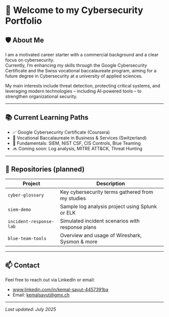 # 👋 Welcome to my Cybersecurity Portfolio

## 🛡️ About Me
I am a motivated career starter with a commercial background and a clear focus on cybersecurity.  
Currently, I’m enhancing my skills through the Google Cybersecurity Certificate and the Swiss vocational baccalaureate program, aiming for a future degree in Cybersecurity at a university of applied sciences.

My main interests include threat detection, protecting critical systems, and leveraging modern technologies – including AI-powered tools – to strengthen organizational security.

---

## 📚 Current Learning Paths

- ✅ Google Cybersecurity Certificate (Coursera)
- 📖 Vocational Baccalaureate in Business & Services (Switzerland)
- 🧠 Fundamentals: SIEM, NIST CSF, CIS Controls, Blue Teaming
- 🔜 Coming soon: Log analysis, MITRE ATT&CK, Threat Hunting

---

## 📁 Repositories (planned)

| Project | Description |
|---------|-------------|
| `cyber-glossary` | Key cybersecurity terms gathered from my studies |
| `siem-demo` | Sample log analysis project using Splunk or ELK |
| `incident-response-lab` | Simulated incident scenarios with response plans |
| `blue-team-tools` | Overview and usage of Wireshark, Sysmon & more |

---

## 📫 Contact
Feel free to reach out via LinkedIn or email:
- www.linkedin.com/in/kemal-savut-4457391ba
- Email: kemalsavut@gmx.ch

---

*Last updated: July 2025*


